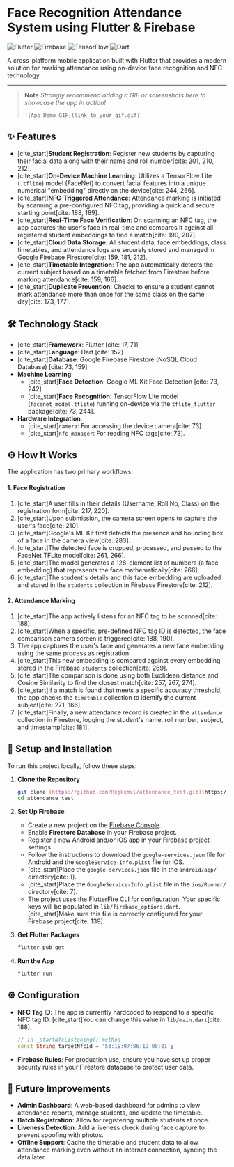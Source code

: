 # Face Recognition Attendance System using Flutter & Firebase

![Flutter](https://img.shields.io/badge/Flutter-02569B?style=for-the-badge&logo=flutter&logoColor=white)
![Firebase](https://img.shields.io/badge/Firebase-FFCA28?style=for-the-badge&logo=firebase&logoColor=black)
![TensorFlow](https://img.shields.io/badge/TensorFlow-FF6F00?style=for-the-badge&logo=tensorflow&logoColor=white)
![Dart](https://img.shields.io/badge/Dart-0175C2?style=for-the-badge&logo=dart&logoColor=white)

A cross-platform mobile application built with Flutter that provides a modern solution for marking attendance using on-device face recognition and NFC technology.

---

> **Note**
> _Strongly recommend adding a GIF or screenshots here to showcase the app in action!_
>
> `![App Demo GIF](link_to_your_gif.gif)`

## ✨ Features

* [cite_start]**Student Registration**: Register new students by capturing their facial data along with their name and roll number[cite: 201, 210, 212].
* [cite_start]**On-Device Machine Learning**: Utilizes a TensorFlow Lite (`.tflite`) model (FaceNet) to convert facial features into a unique numerical "embedding" directly on the device[cite: 244, 266].
* [cite_start]**NFC-Triggered Attendance**: Attendance marking is initiated by scanning a pre-configured NFC tag, providing a quick and secure starting point[cite: 188, 189].
* [cite_start]**Real-Time Face Verification**: On scanning an NFC tag, the app captures the user's face in real-time and compares it against all registered student embeddings to find a match[cite: 190, 287].
* [cite_start]**Cloud Data Storage**: All student data, face embeddings, class timetables, and attendance logs are securely stored and managed in Google Firebase Firestore[cite: 159, 181, 212].
* [cite_start]**Timetable Integration**: The app automatically detects the current subject based on a timetable fetched from Firestore before marking attendance[cite: 159, 166].
* [cite_start]**Duplicate Prevention**: Checks to ensure a student cannot mark attendance more than once for the same class on the same day[cite: 173, 177].

## 🛠️ Technology Stack

* [cite_start]**Framework**: Flutter [cite: 17, 71]
* [cite_start]**Language**: Dart [cite: 152]
* [cite_start]**Database**: Google Firebase Firestore (NoSQL Cloud Database) [cite: 73, 159]
* **Machine Learning**:
    * [cite_start]**Face Detection**: Google ML Kit Face Detection [cite: 73, 242]
    * [cite_start]**Face Recognition**: TensorFlow Lite model (`facenet_model.tflite`) running on-device via the `tflite_flutter` package[cite: 73, 244].
* **Hardware Integration**:
    * [cite_start]`camera`: For accessing the device camera[cite: 73].
    * [cite_start]`nfc_manager`: For reading NFC tags[cite: 73].

## ⚙️ How It Works

The application has two primary workflows:

#### 1. Face Registration
1.  [cite_start]A user fills in their details (Username, Roll No, Class) on the registration form[cite: 217, 220].
2.  [cite_start]Upon submission, the camera screen opens to capture the user's face[cite: 210].
3.  [cite_start]Google's ML Kit first detects the presence and bounding box of a face in the camera view[cite: 283].
4.  [cite_start]The detected face is cropped, processed, and passed to the FaceNet TFLite model[cite: 261, 266].
5.  [cite_start]The model generates a 128-element list of numbers (a face embedding) that represents the face mathematically[cite: 266].
6.  [cite_start]The student's details and this face embedding are uploaded and stored in the `students` collection in Firebase Firestore[cite: 212].

#### 2. Attendance Marking
1.  [cite_start]The app actively listens for an NFC tag to be scanned[cite: 188].
2.  [cite_start]When a specific, pre-defined NFC tag ID is detected, the face comparison camera screen is triggered[cite: 188, 190].
3.  The app captures the user's face and generates a new face embedding using the same process as registration.
4.  [cite_start]This new embedding is compared against every embedding stored in the Firebase `students` collection[cite: 269].
5.  [cite_start]The comparison is done using both Euclidean distance and Cosine Similarity to find the closest match[cite: 257, 267, 274].
6.  [cite_start]If a match is found that meets a specific accuracy threshold, the app checks the `timetable` collection to identify the current subject[cite: 271, 166].
7.  [cite_start]Finally, a new attendance record is created in the `attendance` collection in Firestore, logging the student's name, roll number, subject, and timestamp[cite: 181].

## 🔧 Setup and Installation

To run this project locally, follow these steps:

1.  **Clone the Repository**
    ```bash
    git clone [https://github.com/Rxjkxmxl/attendance_test.git](https://github.com/Rxjkxmxl/attendance_test.git)
    cd attendance_test
    ```

2.  **Set Up Firebase**
    * Create a new project on the [Firebase Console](https://console.firebase.google.com/).
    * Enable **Firestore Database** in your Firebase project.
    * Register a new Android and/or iOS app in your Firebase project settings.
    * Follow the instructions to download the `google-services.json` file for Android and the `GoogleService-Info.plist` file for iOS.
    * [cite_start]Place the `google-services.json` file in the `android/app/` directory[cite: 1].
    * [cite_start]Place the `GoogleService-Info.plist` file in the `ios/Runner/` directory[cite: 7].
    * The project uses the FlutterFire CLI for configuration. Your specific keys will be populated in `lib/firebase_options.dart`. [cite_start]Make sure this file is correctly configured for your Firebase project[cite: 139].

3.  **Get Flutter Packages**
    ```bash
    flutter pub get
    ```

4.  **Run the App**
    ```bash
    flutter run
    ```

## ⚙️ Configuration

* **NFC Tag ID**: The app is currently hardcoded to respond to a specific NFC tag ID. [cite_start]You can change this value in `lib/main.dart`[cite: 188].
    ```dart
    // in _startNfcListening() method
    const String targetNfcId = '53:1E:97:86:12:00:01'; 
    ```
* **Firebase Rules**: For production use, ensure you have set up proper security rules in your Firestore database to protect user data.

## 🚀 Future Improvements

* **Admin Dashboard**: A web-based dashboard for admins to view attendance reports, manage students, and update the timetable.
* **Batch Registration**: Allow for registering multiple students at once.
* **Liveness Detection**: Add a liveness check during face capture to prevent spoofing with photos.
* **Offline Support**: Cache the timetable and student data to allow attendance marking even without an internet connection, syncing the data later.
